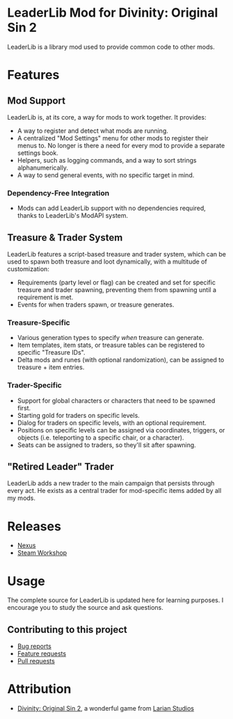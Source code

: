 LeaderLib Mod for Divinity: Original Sin 2
=======
LeaderLib is a library mod used to provide common code to other mods.

# Features

## Mod Support
LeaderLib is, at its core, a way for mods to work together. It provides:

* A way to register and detect what mods are running.
* A centralized "Mod Settings" menu for other mods to register their menus to. No longer is there a need for every mod to provide a separate settings book.
* Helpers, such as logging commands, and a way to sort strings alphanumerically. 
* A way to send general events, with no specific target in mind.

### Dependency-Free Integration
* Mods can add LeaderLib support with no dependencies required, thanks to LeaderLib's ModAPI system.

## Treasure & Trader System
LeaderLib features a script-based treasure and trader system, which can be used to spawn both treasure and loot dynamically, with a multitude of customization:

* Requirements (party level or flag) can be created and set for specific treasure and trader spawning, preventing them from spawning until a requirement is met.
* Events for when traders spawn, or treasure generates.

### Treasure-Specific
* Various generation types to specify *when* treasure can generate.
* Item templates, item stats, or treasure tables can be registered to specific "Treasure IDs".
* Delta mods and runes (with optional randomization), can be assigned to treasure + item entries.

### Trader-Specific
* Support for global characters or characters that need to be spawned first.
* Starting gold for traders on specific levels.
* Dialog for traders on specific levels, with an optional requirement.
* Positions on specific levels can be assigned via coordinates, triggers, or objects (i.e. teleporting to a specific chair, or a character).
* Seats can be assigned to traders, so they'll sit after spawning.

## "Retired Leader" Trader
LeaderLib adds a new trader to the main campaign that persists through every act.
He exists as a central trader for mod-specific items added by all my mods. 

# Releases
* [Nexus]()
* [Steam Workshop]() 

# Usage
The complete source for LeaderLib is updated here for learning purposes. I encourage you to study the source and ask questions.

## Contributing to this project

* [Bug reports](CONTRIBUTING.md#bugs)
* [Feature requests](CONTRIBUTING.md#features)
* [Pull requests](CONTRIBUTING.md#pull-requests)

# Attribution
* [Divinity: Original Sin 2](http://store.steampowered.com/app/435150/Divinity_Original_Sin_2/), a wonderful game from [Larian Studios](http://larian.com/)
